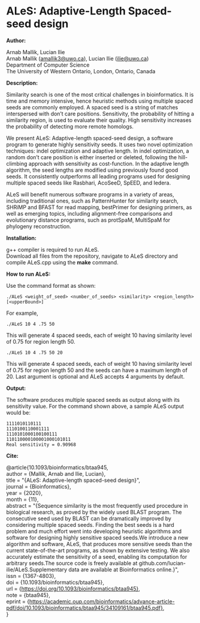 # ALeS: Adaptive-Length Spaced-seed design

**Author:**

Arnab Mallik, Lucian Ilie  
Arnab Mallik (amallik3@uwo.ca), Lucian Ilie (ilie@uwo.ca)  
Department of Computer Science  
The University of Western Ontario, London, Ontario, Canada

**Description:**

Similarity search is one of the most critical challenges in bioinformatics. It is time and memory intensive, hence heuristic methods using multiple spaced seeds are commonly employed. A spaced seed is a string of matches interspersed with don’t care positions. Sensitivity, the probability of hitting a similarity region, is used to evaluate their quality. High sensitivity increases the probability of detecting more remote homologs.

We present ALeS: Adaptive-length spaced-seed design, a software program to generate highly sensitivity seeds. It uses two novel optimization techniques: indel optimization and adaptive length. In indel optimization, a random don’t care position is either inserted or deleted, following the hill-climbing approach with sensitivity as cost-function. In the adaptive length algorithm, the seed lengths are modified using previously found good seeds. It consistently outperforms all leading programs used for designing multiple spaced seeds like Rasbhari, AcoSeeD, SpEED, and Iedera.

ALeS will benefit numerous software programs in a variety of areas, including traditional ones, such as PatternHunter for similarity search, SHRiMP and BFAST for read mapping, bestPrimer for designing primers, as well as emerging topics, including alignment-free comparisons and evolutionary distance programs, such as protSpaM, MultiSpaM for phylogeny reconstruction.

**Installation:**

g++ compiler is required to run ALeS.  
Download all files from the repository, navigate to ALeS directory and compile ALeS.cpp using the **make** command.

**How to run ALeS:**

Use the command format as shown:

```
./ALeS <weight_of_seed> <number_of_seeds> <similarity> <region_length> [<upperBound>]
```
For example,
```
./ALeS 10 4 .75 50
```
This will generate 4 spaced seeds, each of weight 10 having similarity level of 0.75 for region length 50.

```
./ALeS 10 4 .75 50 20
```
This will generate 4 spaced seeds, each of weight 10 having similarity level of 0.75 for region length 50 and the seeds can have a maximum length of 20. Last argument is optional and ALeS accepts 4 arguments by default.

**Output:**

The software produces multiple spaced seeds as output along with its sensitivity value.
For the command shown above, a sample ALeS output would be: 
```
1111010110111  
1110100110001111  
1110101000100100111  
110110000100001000101011  
Real sensitivity = 0.90968
```

**Cite:**

@article{10.1093/bioinformatics/btaa945,  
    author = {Mallik, Arnab and Ilie, Lucian},  
    title = "{ALeS: Adaptive-length spaced-seed design}",  
    journal = {Bioinformatics},  
    year = {2020},  
    month = {11},  
    abstract = "{Sequence similarity is the most frequently used procedure in biological research, as proved by the widely used BLAST program. The consecutive seed used by BLAST can be dramatically improved by considering multiple spaced seeds. Finding the best seeds is a hard problem and much effort went into developing heuristic algorithms and software for designing highly sensitive spaced seeds.We introduce a new algorithm and software, ALeS, that produces more sensitive seeds than the current state-of-the-art programs, as shown by extensive testing. We also accurately estimate the sensitivity of a seed, enabling its computation for arbitrary seeds.The source code is freely available at github.com/lucian-ilie/ALeS.Supplementary data are available at Bioinformatics online.}",  
    issn = {1367-4803},  
    doi = {10.1093/bioinformatics/btaa945},  
    url = {https://doi.org/10.1093/bioinformatics/btaa945},  
    note = {btaa945},  
    eprint = {https://academic.oup.com/bioinformatics/advance-article-pdf/doi/10.1093/bioinformatics/btaa945/34109161/btaa945.pdf},  
}

